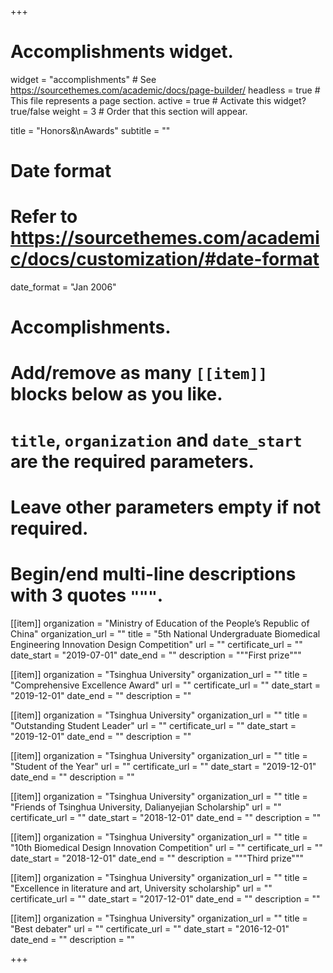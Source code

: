 +++
# Accomplishments widget.
widget = "accomplishments"  # See https://sourcethemes.com/academic/docs/page-builder/
headless = true  # This file represents a page section.
active = true  # Activate this widget? true/false
weight = 3  # Order that this section will appear.

title = "Honors&\nAwards"
subtitle = ""

# Date format
#   Refer to https://sourcethemes.com/academic/docs/customization/#date-format
date_format = "Jan 2006"

# Accomplishments.
#   Add/remove as many `[[item]]` blocks below as you like.
#   `title`, `organization` and `date_start` are the required parameters.
#   Leave other parameters empty if not required.
#   Begin/end multi-line descriptions with 3 quotes `"""`.

[[item]]
  organization = "Ministry of Education of the People’s Republic of China"
  organization_url = ""
  title = "5th National Undergraduate Biomedical Engineering Innovation Design Competition"
  url = ""
  certificate_url = ""
  date_start = "2019-07-01"
  date_end = ""
  description = """First prize"""

[[item]]
  organization = "Tsinghua University"
  organization_url = ""
  title = "Comprehensive Excellence Award"
  url = ""
  certificate_url = ""
  date_start = "2019-12-01"
  date_end = ""
  description = ""
 
[[item]]
  organization = "Tsinghua University"
  organization_url = ""
  title = "Outstanding Student Leader"
  url = ""
  certificate_url = ""
  date_start = "2019-12-01"
  date_end = ""
  description = ""
  
[[item]]
  organization = "Tsinghua University"
  organization_url = ""
  title = "Student of the Year"
  url = ""
  certificate_url = ""
  date_start = "2019-12-01"
  date_end = ""
  description = ""
  
[[item]]
  organization = "Tsinghua University"
  organization_url = ""
  title = "Friends of Tsinghua University, Dalianyejian Scholarship"
  url = ""
  certificate_url = ""
  date_start = "2018-12-01"
  date_end = ""
  description = ""

[[item]]
  organization = "Tsinghua University"
  organization_url = ""
  title = "10th Biomedical Design Innovation Competition"
  url = ""
  certificate_url = ""
  date_start = "2018-12-01"
  date_end = ""
  description = """Third prize"""
  
[[item]]
  organization = "Tsinghua University"
  organization_url = ""
  title = "Excellence in literature and art, University scholarship"
  url = ""
  certificate_url = ""
  date_start = "2017-12-01"
  date_end = ""
  description = ""
  
[[item]]
  organization = "Tsinghua University"
  organization_url = ""
  title = "Best debater"
  url = ""
  certificate_url = ""
  date_start = "2016-12-01"
  date_end = ""
  description = ""
  
  

+++
